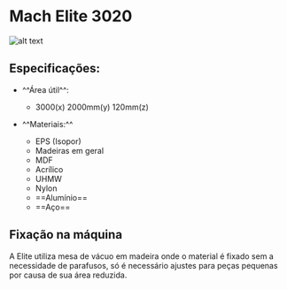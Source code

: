 # Mach Elite 3020

![alt text][img_elite]

## Especificações:

- ^^Área útil^^:
    - 3000(x) 2000mm(y) 120mm(z)

- ^^Materiais:^^
    - EPS (Isopor)
    - Madeiras em geral
    - MDF
    - Acrílico
    - UHMW
    - Nylon
    - ==Alumínio==
    - ==Aço==
    
## Fixação na máquina

A Elite utiliza mesa de vácuo em madeira onde o material é fixado sem a necessidade de parafusos, só é necessário ajustes para peças pequenas por causa de sua área reduzida.

[img_elite]:https://www.insper.edu.br/wp-content/uploads/2021/06/Elite3020.jpg "Mach Elite 3020"
